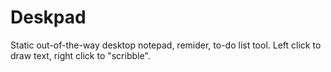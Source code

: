 Deskpad
=======

Static out-of-the-way desktop notepad, remider, to-do list tool. Left click to draw text, right click to "scribble".
